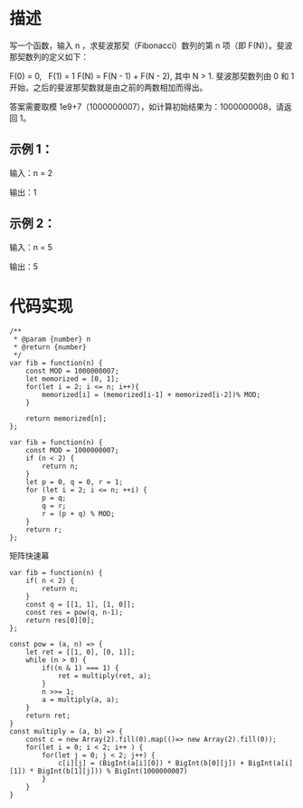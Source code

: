 # 描述
写一个函数，输入 n ，求斐波那契（Fibonacci）数列的第 n 项（即 F(N)）。斐波那契数列的定义如下：

F(0) = 0,   F(1) = 1
F(N) = F(N - 1) + F(N - 2), 其中 N > 1.
斐波那契数列由 0 和 1 开始，之后的斐波那契数就是由之前的两数相加而得出。

答案需要取模 1e9+7（1000000007），如计算初始结果为：1000000008，请返回 1。

## 示例 1：
输入：n = 2

输出：1
## 示例 2：
输入：n = 5

输出：5
# 代码实现
```
/**
 * @param {number} n
 * @return {number}
 */
var fib = function(n) {
    const MOD = 1000000007;
    let memorized = [0, 1];
    for(let i = 2; i <= n; i++){
        memorized[i] = (memorized[i-1] + memorized[i-2])% MOD;
    }

    return memorized[n];
};
```
```
var fib = function(n) {
    const MOD = 1000000007;
    if (n < 2) {
        return n;
    }
    let p = 0, q = 0, r = 1;
    for (let i = 2; i <= n; ++i) {
        p = q; 
        q = r; 
        r = (p + q) % MOD;
    }
    return r;
};
```
矩阵快速幕
```
var fib = function(n) {
    if( n < 2) {
        return n;
    }
    const q = [[1, 1], [1, 0]];
    const res = pow(q, n-1);
    return res[0][0];
};

const pow = (a, n) => {
    let ret = [[1, 0], [0, 1]];
    while (n > 0) {
        if((n & 1) === 1) {
            ret = multiply(ret, a);
        }
        n >>= 1;
        a = multiply(a, a);
    }
    return ret;
}
const multiply = (a, b) => {
    const c = new Array(2).fill(0).map(()=> new Array(2).fill(0));
    for(let i = 0; i < 2; i++ ) {
        for(let j = 0; j < 2; j++) {
            c[i][j] = (BigInt(a[i][0]) * BigInt(b[0][j]) + BigInt(a[i][1]) * BigInt(b[1][j])) % BigInt(1000000007)
        }
    }
}
```